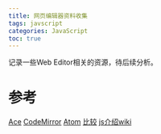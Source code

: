 ```yaml
---
title: 网页编辑器资料收集
tags: javscript
categories: JavaScript
toc: true
---
```


记录一些Web Editor相关的资源，待后续分析。
<!-- more -->

# 参考
[Ace](https://ace.c9.io/)
[CodeMirror](http://codemirror.net/)
[Atom](https://atom.io/)
[比较](https://en.wikipedia.org/wiki/Comparison_of_JavaScript-based_source_code_editors)
[js介绍wiki](https://en.wikipedia.org/wiki/JavaScript#Development_tools)
